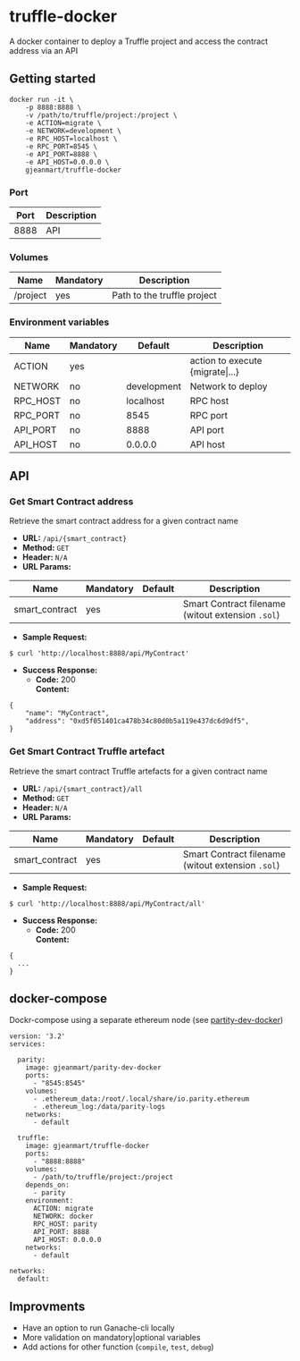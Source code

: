 # truffle-docker

A docker container to deploy a Truffle project and access the contract address via an API

## Getting started

```
docker run -it \
	-p 8888:8888 \
	-v /path/to/truffle/project:/project \
	-e ACTION=migrate \
	-e NETWORK=development \
	-e RPC_HOST=localhost \
	-e RPC_PORT=8545 \
	-e API_PORT=8888 \
	-e API_HOST=0.0.0.0 \
	gjeanmart/truffle-docker
```

### Port

| Port | Description |
| -------- | -------- | 
| 8888 | API | 


### Volumes

| Name | Mandatory | Description |
| -------- | -------- | -------- |
| /project  | yes | Path to the truffle project | 


### Environment variables

| Name | Mandatory | Default | Description |
| -------- | -------- | -------- | -------- |
| ACTION | yes |  | action to execute {migrate\|...} |
| NETWORK | no | development | Network to deploy  |
| RPC_HOST | no | localhost | RPC host  |
| RPC_PORT | no | 8545 | RPC port  |
| API_PORT | no | 8888 | API port |
| API_HOST | no | 0.0.0.0 | API host  |


## API

### Get Smart Contract address
Retrieve the smart contract address for a given contract name

-   **URL:** `/api/{smart_contract}`    
-   **Method:** `GET`
-   **Header:** `N/A`
-   **URL Params:** 

| Name | Mandatory | Default | Description |
| -------- | -------- | -------- | -------- |
| smart_contract | yes |  | Smart Contract filename (witout extension `.sol`) |

-   **Sample Request:**
```
$ curl 'http://localhost:8888/api/MyContract'
```

-   **Success Response:**
    -   **Code:** 200  
        **Content:** 
```
{
    "name": "MyContract",
    "address": "0xd5f051401ca478b34c80d0b5a119e437dc6d9df5",
}
```


### Get Smart Contract Truffle artefact
Retrieve the smart contract Truffle artefacts for a given contract name

-   **URL:** `/api/{smart_contract}/all`    
-   **Method:** `GET`
-   **Header:** `N/A`
-   **URL Params:** 

| Name | Mandatory | Default | Description |
| -------- | -------- | -------- | -------- |
| smart_contract | yes |  | Smart Contract filename (witout extension `.sol`) |

-   **Sample Request:**
```
$ curl 'http://localhost:8888/api/MyContract/all'
```

-   **Success Response:**
    -   **Code:** 200  
        **Content:** 
```
{
  ...
}
```


## docker-compose

Dockr-compose using a separate ethereum node (see [partity-dev-docker](https://github.com/kauri-io/parity-docker))

```
version: '3.2'
services:
     
  parity:
    image: gjeanmart/parity-dev-docker
    ports:
      - "8545:8545"
    volumes:
      - .ethereum_data:/root/.local/share/io.parity.ethereum
      - .ethereum_log:/data/parity-logs
    networks:
      - default

  truffle:
    image: gjeanmart/truffle-docker
    ports:
      - "8888:8888"
    volumes:
      - /path/to/truffle/project:/project
    depends_on:
      - parity
    environment:
      ACTION: migrate
      NETWORK: docker
      RPC_HOST: parity
      API_PORT: 8888
      API_HOST: 0.0.0.0
    networks:
      - default

networks:
  default:

```

## Improvments

- Have an option to run Ganache-cli locally
- More validation on mandatory|optional variables
- Add actions for other function (`compile`, `test`, `debug`)
